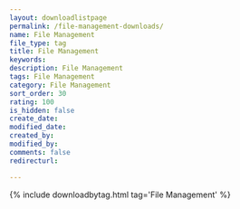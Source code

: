 ```yaml
---
layout: downloadlistpage
permalink: /file-management-downloads/
name: File Management
file_type: tag
title: File Management
keywords:
description: File Management
tags: File Management
category: File Management
sort_order: 30
rating: 100
is_hidden: false
create_date:
modified_date:
created_by:
modified_by:
comments: false
redirecturl:

---
```

 {% include downloadbytag.html tag='File Management' %}
